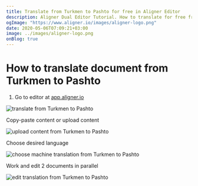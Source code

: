 ```yaml
---
title: Translate from Turkmen to Pashto for free in Aligner Editor
description: Aligner Dual Editor Tutorial. How to translate for free from Turkmen to Pashto. Aligner is multilingual document management platform. 
ogImage: "https://www.aligner.io/images/aligner-logo.png"
date: 2020-05-06T07:09:21+03:00
image: ../images/aligner-logo.png
onBlog: true
---
```


# How to translate document from Turkmen to Pashto

1. Go to editor at [app.aligner.io](https://app.aligner.io "Aligner App web page")

![translate from Turkmen to Pashto](../aligner-blank-editor.png "translate from Turkmen to Pashto")

Copy-paste content or upload content

![upload content from Turkmen to Pashto](../aligner-uploaded-document.png "upload content from Turkmen to Pashto")

Choose desired language

![choose machine translation from Turkmen to Pashto](../aligner-language-dropdown.png "choose machine translation from Turkmen to Pashto")

Work and edit 2 documents in parallel

![edit translation from Turkmen to Pashto](../aligner-double-sitded-editor.png "edit translation from Turkmen to Pashto")

